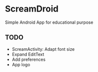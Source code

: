 # ScreamDroid

Simple Android App for educational purpose

## TODO

* ScreamActivity: Adapt font size
* Expand EditText
* Add preferences
* App logo
